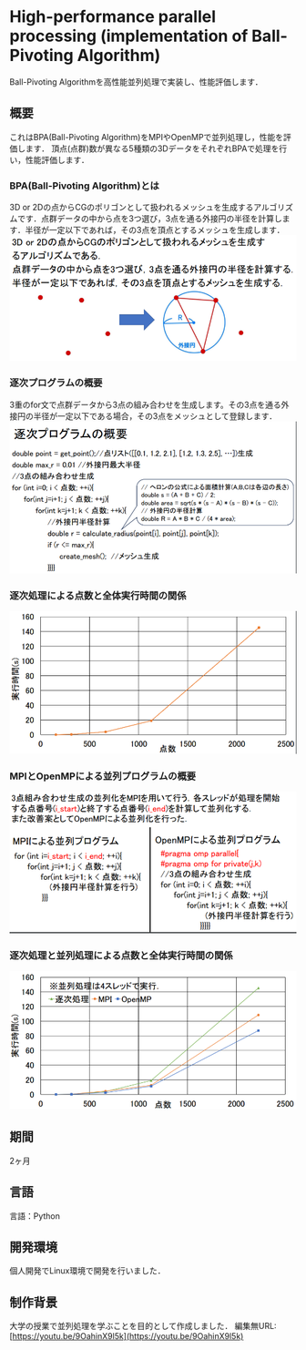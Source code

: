 # High-performance parallel processing (implementation of Ball-Pivoting Algorithm)

Ball-Pivoting Algorithmを高性能並列処理で実装し、性能評価します．

## 概要

これはBPA(Ball-Pivoting Algorithm)をMPIやOpenMPで並列処理し，性能を評価します．
頂点(点群)数が異なる5種類の3DデータをそれぞれBPAで処理を行い，性能評価します．

### BPA(Ball-Pivoting Algorithm)とは
3D or 2Dの点からCGのポリゴンとして扱われるメッシュを生成するアルゴリズムです．点群データの中から点を3つ選び，3点を通る外接円の半径を計算します．半径が一定以下であれば，その3点を頂点とするメッシュを生成します．
![エラー](image/BPA.png)

### 逐次プログラムの概要
3重のfor文で点群データから3点の組み合わせを生成します。その3点を通る外接円の半径が一定以下である場合，その3点をメッシュとして登録します．
![エラー](image/sequential_processing.png)

### 逐次処理による点数と全体実行時間の関係
![エラー](image/Relationshipbetweenthenumberofpointsobtainedbysequentialprocessingandtheoverallexecutiontime.png)

### MPIとOpenMPによる並列プログラムの概要
![エラー](image/OverviewofParallelProgrammingwithMPIandOpenMP.png)

### 逐次処理と並列処理による点数と全体実行時間の関係
![エラー](image/Relationshipbetweenthenumberofpointsandoverallexecutiontimebysequentialandparallelprocessing.png)
## 期間
2ヶ月

## 言語
言語：Python

## 開発環境
個人開発でLinux環境で開発を行いました．

## 制作背景
大学の授業で並列処理を学ぶことを目的として作成しました．
編集無URL:[https://youtu.be/9OahinX9l5k](https://youtu.be/9OahinX9l5k)
